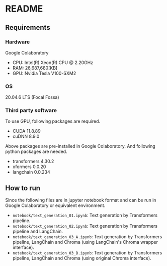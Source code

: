 # README


## Requirements

### Hardware

Google Colaboratory

* CPU: Intel(R) Xeon(R) CPU @ 2.20GHz
* RAM: 26,687,680[KB]
* GPU: Nvidia Tesla V100-SXM2


### OS

20.04.6 LTS (Focal Fossa)


### Third party software

To use GPU, following packages are required.

* CUDA 11.8.89
* cuDNN 8.9.0

Above packages are pre-installed in Google Colaboratory.
And following python packages are needed.

* transformers 4.30.2
* xformers 0.0.20
* langchain 0.0.234


## How to run

Since the following files are in jupyter notebook format and can be run in Google Colaboratory or equivalent environment.

* `notebook/text_generation_01.ipynb`: Text generation by Transformers pipeline.
* `notebook/text_generation_02.ipynb`: Text generation by Transformers pipeline and LangChain.
* `notebook/text_generation_03_A.ipynb`: Text generation by Transformers pipeline, LangChain and Chroma (using LangChain's  Chroma wrapper interface).
* `notebook/text_generation_03_B.ipynb`: Text generation by Transformers pipeline, LangChain and Chroma (using original Chroma interface).
